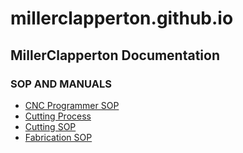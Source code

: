 # millerclapperton.github.io
## MillerClapperton Documentation

### SOP AND MANUALS
- [CNC Programmer SOP](docs/PanelComplete/CNCProgrammerSOP.md)
- [Cutting Process](docs/PanelComplete/CuttingProcess.md)
- [Cutting SOP](docs/PanelComplete/CuttingSOP.md)
- [Fabrication SOP](docs/PanelComplete/FabricationSOP.md)
